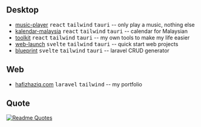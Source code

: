 ## Desktop
* [music-player](https://github.com/hafizhaziq307/web-launch) <kbd>react</kbd> <kbd>tailwind</kbd> <kbd>tauri</kbd> -- only play a music, nothing else 
* [kalendar-malaysia](https://github.com/hafizhaziq307/kalendar-malaysia) <kbd>react</kbd> <kbd>tailwind</kbd> <kbd>tauri</kbd> -- calendar for Malaysian
* [toolkit](https://github.com/hafizhaziq307/toolkit) <kbd>react</kbd> <kbd>tailwind</kbd> <kbd>tauri</kbd> -- my own tools to make my life easier
* [web-launch](https://github.com/hafizhaziq307/web-launch) <kbd>svelte</kbd> <kbd>tailwind</kbd> <kbd>tauri</kbd> -- quick start web projects
* [blueprint](https://github.com/hafizhaziq307/blueprint) <kbd>svelte</kbd> <kbd>tailwind</kbd> <kbd>tauri</kbd> -- laravel CRUD generator 

## Web
* [hafizhaziq.com](https://hafizhaziq.com/) <kbd>laravel</kbd> <kbd>tailwind</kbd> -- my portfolio

## Quote
[![Readme Quotes](https://quotes-github-readme.vercel.app/api?type=horizontal&border=true&theme=dark&quote=No%20Matter%20How%20Hard%20A%20Bird%20Tries%20To%20Swim,%20It%20Will%20Never%20Impress%20A%20Fish)](https://github.com/piyushsuthar/github-readme-quotes)
